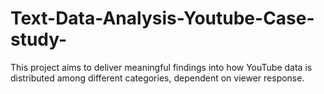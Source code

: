 # Text-Data-Analysis-Youtube-Case-study-
This project aims to deliver meaningful findings into how YouTube data is distributed among different categories, dependent on viewer response.
